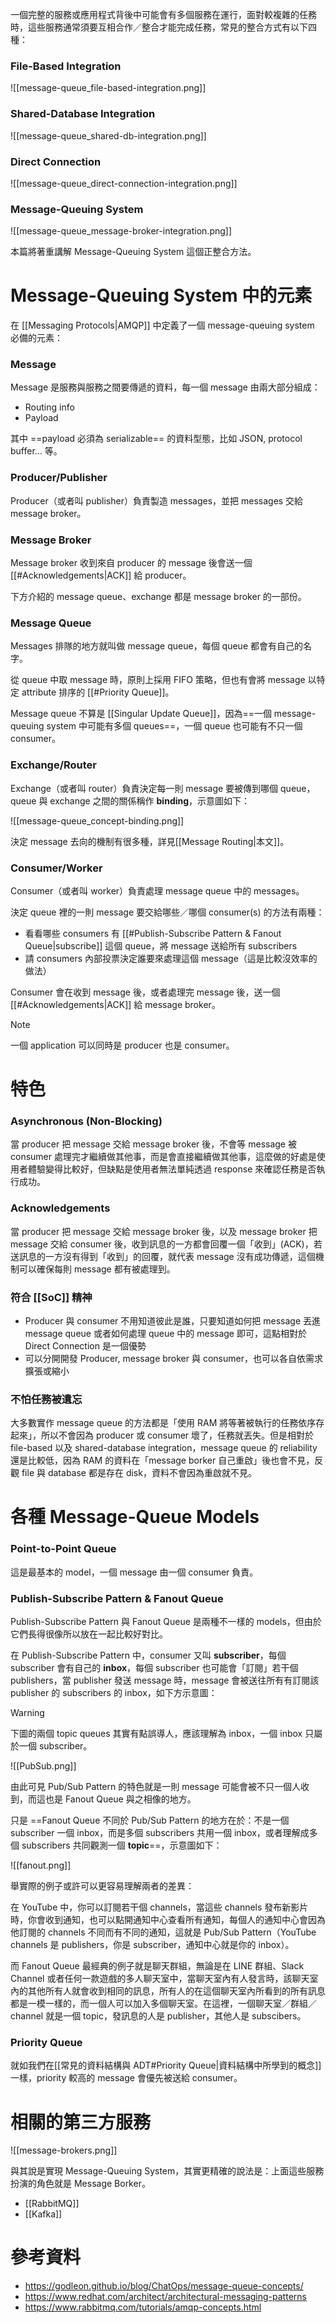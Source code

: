 一個完整的服務或應用程式背後中可能會有多個服務在運行，面對較複雜的任務時，這些服務通常須要互相合作／整合才能完成任務，常見的整合方式有以下四種：

### File-Based Integration

![[message-queue_file-based-integration.png]]

### Shared-Database Integration

![[message-queue_shared-db-integration.png]]

### Direct Connection

![[message-queue_direct-connection-integration.png]]

### Message-Queuing System

![[message-queue_message-broker-integration.png]]

本篇將著重講解 Message-Queuing System 這個正整合方法。

# Message-Queuing System 中的元素

在 [[Messaging Protocols|AMQP]] 中定義了一個 message-queuing system 必備的元素：

### Message

Message 是服務與服務之間要傳遞的資料，每一個 message 由兩大部分組成：

- Routing info
- Payload

其中 ==payload 必須為 serializable== 的資料型態，比如 JSON, protocol buffer… 等。

### Producer/Publisher

Producer（或者叫 publisher）負責製造 messages，並把 messages 交給 message broker。

### Message Broker

Message broker 收到來自 producer 的 message 後會送一個 [[#Acknowledgements|ACK]] 給 producer。

下方介紹的 message queue、exchange 都是 message broker 的一部份。

### Message Queue

Messages 排隊的地方就叫做 message queue，每個 queue 都會有自己的名字。

從 queue 中取 message 時，原則上採用 FIFO 策略，但也有會將 message 以特定 attribute 排序的 [[#Priority Queue]]。

Message queue 不算是 [[Singular Update Queue]]，因為==一個 message-queuing system 中可能有多個 queues==，一個 queue 也可能有不只一個 consumer。

### Exchange/Router

Exchange（或者叫 router）負責決定每一則 message 要被傳到哪個 queue，queue 與 exchange 之間的關係稱作 **binding**，示意圖如下：

![[message-queue_concept-binding.png]]

決定 message 去向的機制有很多種，詳見[[Message Routing|本文]]。

### Consumer/Worker

Consumer（或者叫 worker）負責處理 message queue 中的 messages。

決定 queue 裡的一則 message 要交給哪些／哪個 consumer(s) 的方法有兩種：

- 看看哪些 consumers 有 [[#Publish-Subscribe Pattern & Fanout Queue|subscribe]] 這個 queue，將 message 送給所有 subscribers
- 請 consumers 內部投票決定誰要來處理這個 message（這是比較沒效率的做法）

Consumer 會在收到 message 後，或者處理完 message 後，送一個 [[#Acknowledgements|ACK]] 給 message broker。

>[!Note]
>一個 application 可以同時是 producer 也是 consumer。

# 特色

### Asynchronous (Non-Blocking)

當 producer 把 message 交給 message broker 後，不會等 message 被 consumer 處理完才繼續做其他事，而是會直接繼續做其他事，這麼做的好處是使用者體驗變得比較好，但缺點是使用者無法單純透過 response 來確認任務是否執行成功。

### Acknowledgements

當 producer 把 message 交給 message broker 後，以及 message broker 把 message 交給 consumer 後，收到訊息的一方都會回覆一個「收到」(ACK)，若送訊息的一方沒有得到「收到」的回覆，就代表 message 沒有成功傳遞，這個機制可以確保每則 message 都有被處理到。

### 符合 [[SoC]] 精神

- Producer 與 consumer 不用知道彼此是誰，只要知道如何把 message 丟進 message queue 或者如何處理 queue 中的 message 即可，這點相對於 Direct Connection 是一個優勢
- 可以分開開發 Producer, message broker 與 consumer，也可以各自依需求擴張或縮小

### 不怕任務被遺忘

大多數實作 message queue 的方法都是「使用 RAM 將等著被執行的任務依序存起來」，所以不會因為 producer 或 consumer 壞了，任務就丟失。但是相對於 file-based 以及 shared-database integration，message queue 的 reliability 還是比較低，因為 RAM 的資料在「message borker 自己重啟」後也會不見，反觀 file 與 database 都是存在 disk，資料不會因為重啟就不見。

# 各種 Message-Queue Models

### Point-to-Point Queue

這是最基本的 model，一個 message 由一個 consumer 負責。

### Publish-Subscribe Pattern & Fanout Queue

Publish-Subscribe Pattern 與 Fanout Queue 是兩種不一樣的 models，但由於它們長得很像所以放在一起比較好對比。

在 Publish-Subscribe Pattern 中，consumer 又叫 **subscriber**，每個 subscriber 會有自己的 **inbox**，每個 subscriber 也可能會「訂閱」若干個 publishers，當 publisher 發送 message 時，message 會被送往所有有訂閱該 publisher 的 subscribers 的 inbox，如下方示意圖：

>[!Warning]
>下圖的兩個 topic queues 其實有點誤導人，應該理解為 inbox，一個 inbox 只屬於一個 subscriber。

![[PubSub.png]]

由此可見 Pub/Sub Pattern 的特色就是一則 message 可能會被不只一個人收到，而這也是 Fanout Queue 與之相像的地方。

只是 ==Fanout Queue 不同於 Pub/Sub Pattern 的地方在於：不是一個 subscriber 一個 inbox，而是多個 subscribers 共用一個 inbox，或者理解成多個 subscribers 共同觀測一個 **topic**==，示意圖如下：

![[fanout.png]]

舉實際的例子或許可以更容易理解兩者的差異：

在 YouTube 中，你可以訂閱若干個 channels，當這些 channels 發布新影片時，你會收到通知，也可以點開通知中心查看所有通知，每個人的通知中心會因為他訂閱的 channels 不同而有不同的通知，這就是 Pub/Sub Pattern（YouTube channels 是 publishers，你是 subscriber，通知中心就是你的 inbox）。

而 Fanout Queue 最經典的例子就是聊天群組，無論是在 LINE 群組、Slack Channel 或者任何一款遊戲的多人聊天室中，當聊天室內有人發言時，該聊天室內的其他所有人就會收到相同的訊息，所有人的在這個聊天室內所看到的所有訊息都是一模一樣的，而一個人可以加入多個聊天室。在這裡，一個聊天室／群組／channel 就是一個 topic，發訊息的人是 publisher，其他人是 subscibers。

### Priority Queue

就如我們在[[常見的資料結構與 ADT#Priority Queue|資料結構中所學到的概念]]一樣，priority 較高的 message 會優先被送給 consumer。

# 相關的第三方服務

![[message-brokers.png]]

與其說是實現 Message-Queuing System，其實更精確的說法是：上面這些服務扮演的角色就是 Message Borker。

- [[RabbitMQ]]
- [[Kafka]]

# 參考資料

- <https://godleon.github.io/blog/ChatOps/message-queue-concepts/>
- <https://www.redhat.com/architect/architectural-messaging-patterns>
- <https://www.rabbitmq.com/tutorials/amqp-concepts.html>
